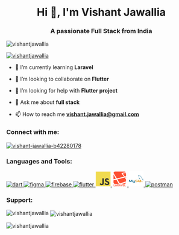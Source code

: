 <h1 align="center">Hi 👋, I'm Vishant Jawallia</h1>
<h3 align="center">A passionate Full Stack from India</h3>

<p align="left"> <img src="https://komarev.com/ghpvc/?username=vishantjawallia&label=Profile%20views&color=0e75b6&style=flat" alt="vishantjawallia" /> </p>

<p align="left"> <a href="https://github.com/ryo-ma/github-profile-trophy"><img src="https://github-profile-trophy.vercel.app/?username=vishantjawallia" alt="vishantjawallia" /></a> </p>

- 🌱 I’m currently learning **Laravel**

- 👯 I’m looking to collaborate on **Flutter**

- 🤝 I’m looking for help with **Flutter project**

- 💬 Ask me about **full stack**

- 📫 How to reach me **vishant.jawallia@gmail.com**

<h3 align="left">Connect with me:</h3>
<p align="left">
<a href="https://linkedin.com/in/vishant-jawallia-b42280178" target="blank"><img align="center" src="https://raw.githubusercontent.com/rahuldkjain/github-profile-readme-generator/master/src/images/icons/Social/linked-in-alt.svg" alt="vishant-jawallia-b42280178" height="30" width="40" /></a>
</p>

<h3 align="left">Languages and Tools:</h3>
<p align="left"> <a href="https://dart.dev" target="_blank" rel="noreferrer"> <img src="https://www.vectorlogo.zone/logos/dartlang/dartlang-icon.svg" alt="dart" width="40" height="40"/> </a> <a href="https://www.figma.com/" target="_blank" rel="noreferrer"> <img src="https://www.vectorlogo.zone/logos/figma/figma-icon.svg" alt="figma" width="40" height="40"/> </a> <a href="https://firebase.google.com/" target="_blank" rel="noreferrer"> <img src="https://www.vectorlogo.zone/logos/firebase/firebase-icon.svg" alt="firebase" width="40" height="40"/> </a> <a href="https://flutter.dev" target="_blank" rel="noreferrer"> <img src="https://www.vectorlogo.zone/logos/flutterio/flutterio-icon.svg" alt="flutter" width="40" height="40"/> </a> <a href="https://developer.mozilla.org/en-US/docs/Web/JavaScript" target="_blank" rel="noreferrer"> <img src="https://raw.githubusercontent.com/devicons/devicon/master/icons/javascript/javascript-original.svg" alt="javascript" width="40" height="40"/> </a> <a href="https://laravel.com/" target="_blank" rel="noreferrer"> <img src="https://raw.githubusercontent.com/devicons/devicon/master/icons/laravel/laravel-plain-wordmark.svg" alt="laravel" width="40" height="40"/> </a> <a href="https://www.mysql.com/" target="_blank" rel="noreferrer"> <img src="https://raw.githubusercontent.com/devicons/devicon/master/icons/mysql/mysql-original-wordmark.svg" alt="mysql" width="40" height="40"/> </a> <a href="https://postman.com" target="_blank" rel="noreferrer"> <img src="https://www.vectorlogo.zone/logos/getpostman/getpostman-icon.svg" alt="postman" width="40" height="40"/> </a> </p>

<h3 align="left">Support:</h3>

<p><img align="left" src="https://github-readme-stats.vercel.app/api/top-langs?username=vishantjawallia&show_icons=true&locale=en&layout=compact" alt="vishantjawallia" /></p>

<p>&nbsp;<img align="center" src="https://github-readme-stats.vercel.app/api?username=vishantjawallia&show_icons=true&locale=en" alt="vishantjawallia" /></p>

<p><img align="center" src="https://github-readme-streak-stats.herokuapp.com/?user=vishantjawallia&" alt="vishantjawallia" /></p>
